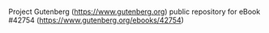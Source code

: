 Project Gutenberg (https://www.gutenberg.org) public repository for eBook #42754 (https://www.gutenberg.org/ebooks/42754)
